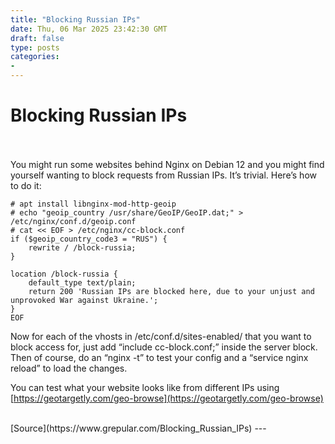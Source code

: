 ```yaml
---
title: "Blocking Russian IPs"
date: Thu, 06 Mar 2025 23:42:30 GMT
draft: false
type: posts
categories: 
- 
---
```

# Blocking Russian IPs

<br/>

<br/>
You might run some websites behind Nginx on Debian 12 and you might find yourself wanting to block requests from Russian IPs. It’s trivial. Here’s how to do it:

```
# apt install libnginx-mod-http-geoip
# echo "geoip_country /usr/share/GeoIP/GeoIP.dat;" > /etc/nginx/conf.d/geoip.conf
# cat << EOF > /etc/nginx/cc-block.conf
if ($geoip_country_code3 = "RUS") {
    rewrite / /block-russia;
}

location /block-russia {
    default_type text/plain;
    return 200 'Russian IPs are blocked here, due to your unjust and unprovoked War against Ukraine.';
}
EOF
```

Now for each of the vhosts in /etc/conf.d/sites-enabled/ that you want to block access for, just add “include cc-block.conf;” inside the server block. Then of course, do an “nginx -t” to test your config and a “service nginx reload” to load the changes.

You can test what your website looks like from different IPs using [https://geotargetly.com/geo-browse](https://geotargetly.com/geo-browse)

<br/>
[Source](https://www.grepular.com/Blocking_Russian_IPs)
---
